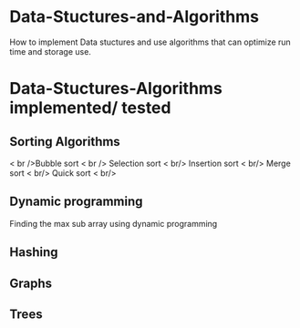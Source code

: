# Data-Stuctures-and-Algorithms
How to implement Data stuctures and use algorithms that can optimize run time and storage use.

# Data-Stuctures-Algorithms implemented/ tested 

## Sorting Algorithms

< br />Bubble sort < br />
Selection sort < br/>
Insertion sort < br/>
Merge sort < br/>
Quick sort < br/>

## Dynamic programming

Finding the max sub array using dynamic programming


## Hashing 

## Graphs 

## Trees



